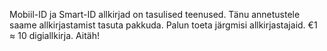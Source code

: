 Mobiil-ID ja Smart-ID allkirjad on tasulised teenused. Tänu annetustele saame allkirjastamist tasuta pakkuda. Palun toeta järgmisi allkirjastajaid. €1 ≈ 10 digiallkirja. Aitäh!

